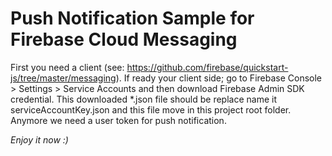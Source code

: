 # Push Notification Sample for Firebase Cloud Messaging

First you need a client (see: https://github.com/firebase/quickstart-js/tree/master/messaging). If ready your client side; go to Firebase Console > Settings > Service Accounts and then download Firebase Admin SDK credential. This downloaded *.json file should be replace name it serviceAccountKey.json and this file move in this project root folder. Anymore we need a user token for push notification.

*Enjoy it now :)*